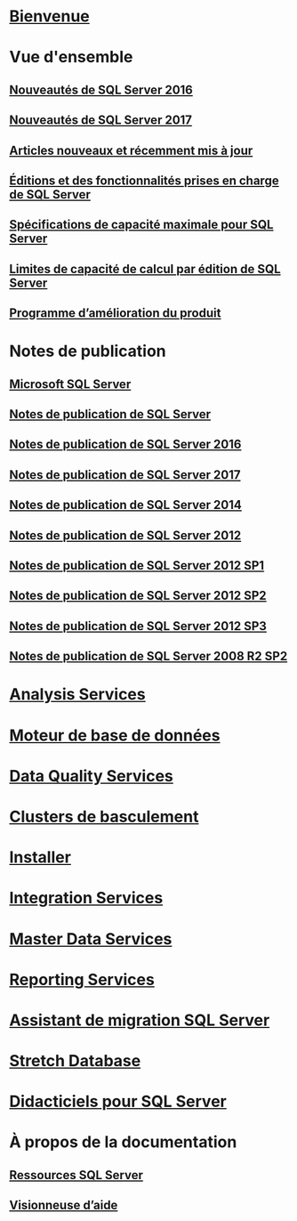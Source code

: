 # [Bienvenue](sql-server-technical-documentation.md)

# Vue d'ensemble
## [Nouveautés de SQL Server 2016](what-s-new-in-sql-server-2016.md)
## [Nouveautés de SQL Server 2017](what-s-new-in-sql-server-2017.md)
## [Articles nouveaux et récemment mis à jour](new-updated-sql-server.md)
## [Éditions et des fonctionnalités prises en charge de SQL Server](editions-and-components-of-sql-server-2016.md)
## [Spécifications de capacité maximale pour SQL Server](maximum-capacity-specifications-for-sql-server.md)
## [Limites de capacité de calcul par édition de SQL Server](compute-capacity-limits-by-edition-of-sql-server.md)
## [Programme d’amélioration du produit](customer-experience-improvement-program-for-sql-server-data-tools.md)

# Notes de publication

## [Microsoft SQL Server](../release-notes/microsoft-sql-server.md)
## [Notes de publication de SQL Server](../release-notes/sql-server-release-notes.md)
## [Notes de publication de SQL Server 2016](sql-server-2016-release-notes.md)
## [Notes de publication de SQL Server 2017](sql-server-2017-release-notes.md)

## [Notes de publication de SQL Server 2014](../release-notes/sql-server-2014-release-notes.md)
## [Notes de publication de SQL Server 2012](../release-notes/sql-server-2012-release-notes.md)
## [Notes de publication de SQL Server 2012 SP1](../release-notes/sql-server-2012-sp1-release-notes.md)
## [Notes de publication de SQL Server 2012 SP2](../release-notes/sql-server-2012-sp2-release-notes.md)
## [Notes de publication de SQL Server 2012 SP3](../release-notes/sql-server-2012-sp3-release-notes.md)
## [Notes de publication de SQL Server 2008 R2 SP2](../release-notes/sql-server-2008-r2-sp2-release-notes.md)

# [Analysis Services](../analysis-services/analysis-services.md)
# [Moteur de base de données](../database-engine/configure-windows/sql-server-database-engine.md)
# [Data Quality Services](../data-quality-services/data-quality-services.md)
# [Clusters de basculement](../sql-server/failover-clusters/install/sql-server-failover-cluster-installation.md)
# [Installer](../sql-server/install/planning-a-sql-server-installation.md)
# [Integration Services](../integration-services/sql-server-integration-services.md)
# [Master Data Services](../master-data-services/master-data-services-installation-and-configuration.md)
# [Reporting Services](../reporting-services/create-deploy-and-manage-mobile-and-paginated-reports.md)
# [Assistant de migration SQL Server](../ssma/sql-server-migration-assistant.md)
# [Stretch Database](../sql-server/stretch-database/stretch-database.md)
# [Didacticiels pour SQL Server](tutorials-for-sql-server-2016.md)

# À propos de la documentation
## [Ressources SQL Server](sql-server-resources.md)
## [Visionneuse d’aide](../release-notes/sql-server-help-installation.md)
